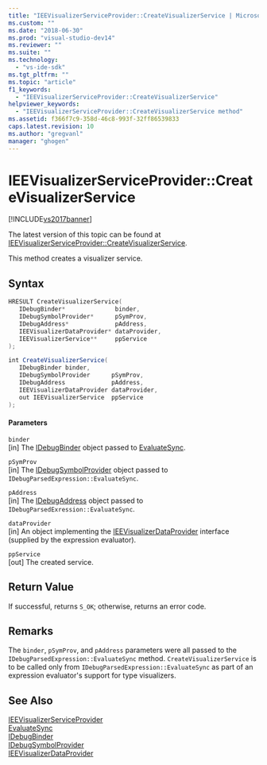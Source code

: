 ```yaml
---
title: "IEEVisualizerServiceProvider::CreateVisualizerService | Microsoft Docs"
ms.custom: ""
ms.date: "2018-06-30"
ms.prod: "visual-studio-dev14"
ms.reviewer: ""
ms.suite: ""
ms.technology: 
  - "vs-ide-sdk"
ms.tgt_pltfrm: ""
ms.topic: "article"
f1_keywords: 
  - "IEEVisualizerServiceProvider::CreateVisualizerService"
helpviewer_keywords: 
  - "IEEVisualizerServiceProvider::CreateVisualizerService method"
ms.assetid: f366f7c9-358d-46c8-993f-32ff86539833
caps.latest.revision: 10
ms.author: "gregvanl"
manager: "ghogen"
---
```

# IEEVisualizerServiceProvider::CreateVisualizerService
[!INCLUDE[vs2017banner](../../../includes/vs2017banner.md)]

The latest version of this topic can be found at [IEEVisualizerServiceProvider::CreateVisualizerService](https://docs.microsoft.com/visualstudio/extensibility/debugger/reference/ieevisualizerserviceprovider-createvisualizerservice).  
  
This method creates a visualizer service.  
  
## Syntax  
  
```cpp  
HRESULT CreateVisualizerService(  
   IDebugBinder*              binder,  
   IDebugSymbolProvider*      pSymProv,  
   IDebugAddress*             pAddress,  
   IEEVisualizerDataProvider* dataProvider,  
   IEEVisualizerService**     ppService  
);  
```  
  
```csharp  
int CreateVisualizerService(  
   IDebugBinder binder,  
   IDebugSymbolProvider      pSymProv,  
   IDebugAddress             pAddress,  
   IEEVisualizerDataProvider dataProvider,  
   out IEEVisualizerService  ppService  
);  
```  
  
#### Parameters  
 `binder`  
 [in] The [IDebugBinder](../../../extensibility/debugger/reference/idebugbinder.md) object passed to [EvaluateSync](../../../extensibility/debugger/reference/idebugparsedexpression-evaluatesync.md).  
  
 `pSymProv`  
 [in] The [IDebugSymbolProvider](../../../extensibility/debugger/reference/idebugsymbolprovider.md) object passed to `IDebugParsedExpression::EvaluateSync`.  
  
 `pAddress`  
 [in] The [IDebugAddress](../../../extensibility/debugger/reference/idebugaddress.md) object passed to `IDebugParsedExression::EvaluateSync`.  
  
 `dataProvider`  
 [in] An object implementing the [IEEVisualizerDataProvider](../../../extensibility/debugger/reference/ieevisualizerdataprovider.md) interface (supplied by the expression evaluator).  
  
 `ppService`  
 [out] The created service.  
  
## Return Value  
 If successful, returns `S_OK`; otherwise, returns an error code.  
  
## Remarks  
 The `binder`, `pSymProv`, and `pAddress` parameters were all passed to the `IDebugParsedExpression::EvaluateSync` method. `CreateVisualizerService` is to be called only from `IDebugParsedExpression::EvaluateSync` as part of an expression evaluator's support for type visualizers.  
  
## See Also  
 [IEEVisualizerServiceProvider](../../../extensibility/debugger/reference/ieevisualizerserviceprovider.md)   
 [EvaluateSync](../../../extensibility/debugger/reference/idebugparsedexpression-evaluatesync.md)   
 [IDebugBinder](../../../extensibility/debugger/reference/idebugbinder.md)   
 [IDebugSymbolProvider](../../../extensibility/debugger/reference/idebugsymbolprovider.md)   
 [IEEVisualizerDataProvider](../../../extensibility/debugger/reference/ieevisualizerdataprovider.md)

